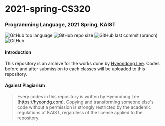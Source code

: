 # 2021-spring-CS320
### Programming Language, 2021 Spring, KAIST
![GitHub top language](https://img.shields.io/github/languages/top/hyeondg/2021-spring-CS320) ![GitHub repo size](https://img.shields.io/github/repo-size/hyeondg/2021-spring-CS320) ![GitHub last commit (branch)](https://img.shields.io/github/last-commit/hyeondg/2021-spring-CS320/master) ![GitHub](https://img.shields.io/github/license/hyeondong-lee/2021-spring-CS320)

#### Introduction
This repository is an archive for the works done by [Hyeondong Lee](mailto:contact@hyeondg.com?subject=[CS206]). Codes before and after submission to each classes will be uploaded to this repository. 

#### Against Plagiarism
> Every codes in this repository is written by Hyeondong Lee (https://hyeondg.com). Copying and transforming someone else's code without a permission is strongly restricted by the academic regulations of KAIST, regardless of the license applied to the repository.
